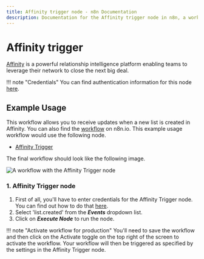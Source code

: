 ```yaml
---
title: Affinity trigger node - n8n Documentation
description: Documentation for the Affinity trigger node in n8n, a workflow automation platform. Includes details of operations and configuration, and links to examples and credentials information.
---
```


# Affinity trigger

[Affinity](https://www.affinity.co/) is a powerful relationship intelligence platform enabling teams to leverage their network to close the next big deal.

!!! note "Credentials"
    You can find authentication information for this node [here](/integrations/builtin/credentials/affinity/).


## Example Usage

This workflow allows you to receive updates when a new list is created in Affinity. You can also find the [workflow](https://n8n.io/workflows/672) on n8n.io. This example usage workflow would use the following node.

- [Affinity Trigger]()

The final workflow should look like the following image.

![A workflow with the Affinity Trigger node](/_images/integrations/builtin/trigger-nodes/affinitytrigger/workflow.png)

### 1. Affinity Trigger node

1. First of all, you'll have to enter credentials for the Affinity Trigger node. You can find out how to do that [here](/integrations/builtin/credentials/affinity/).
2. Select 'list.created' from the ***Events*** dropdown list.
3. Click on ***Execute Node*** to run the node.

!!! note "Activate workflow for production"
    You'll need to save the workflow and then click on the Activate toggle on the top right of the screen to activate the workflow. Your workflow will then be triggered as specified by the settings in the Affinity Trigger node.


